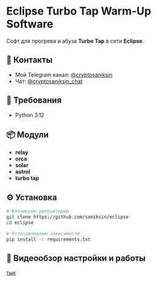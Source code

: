 # Eclipse Turbo Tap Warm-Up Software

Софт для прогрева и абуза **Turbo Tap** в сети **Eclipse**.

## 📢 Контакты

- Мой Telegram канал: [@cryptosaniksin](https://t.me/cryptosaniksin)
- Чат: [@cryptosaniksin_chat](https://t.me/cryptosaniksin_chat)

## 🐍 Требования

- Python 3.12

## 📦 Модули

- **relay**
- **orca**
- **solar**
- **astrol**
- **turbo tap**

## ⚙️ Установка

```sh
# Клонируем репозиторий
git clone https://github.com/saniksin/eclipse
cd eclipse

# Устанавливаем зависимости
pip install -r requirements.txt
```

## 🎥 Видеообзор настройки и работы
[тык](https://youtu.be/8felOsLuIug)